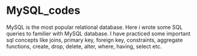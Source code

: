 # MySQL_codes
MySQL is the most popular relational database. Here i wrote some SQL queries to familier with MySQL database. I have practiced some important sql concepts like joins, primary key, foreign key, constraints, aggregate functions, create, drop, delete, alter, where, having, select etc.
